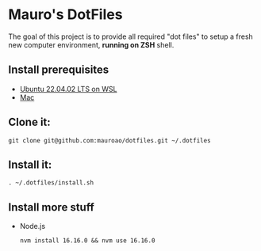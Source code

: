 # Mauro's DotFiles

The goal of this project is to provide all required "dot files" to setup a fresh new computer environment, **running on ZSH** shell.

## Install prerequisites

- [Ubuntu 22.04.02 LTS on WSL](prerequisites-win.md)
- [Mac](prerequisites-mac.md)

## Clone it:

```
git clone git@github.com:mauroao/dotfiles.git ~/.dotfiles
```

## Install it:

```
. ~/.dotfiles/install.sh
```

## Install more stuff

- Node.js
  ```
  nvm install 16.16.0 && nvm use 16.16.0
  ```
